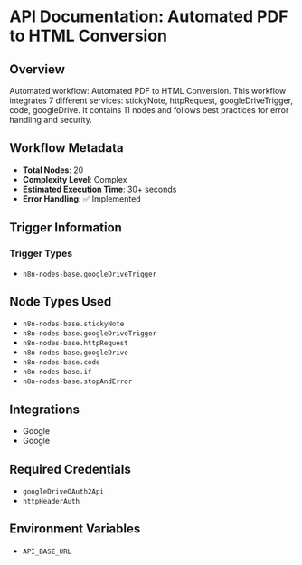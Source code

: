 # API Documentation: Automated PDF to HTML Conversion

## Overview
Automated workflow: Automated PDF to HTML Conversion. This workflow integrates 7 different services: stickyNote, httpRequest, googleDriveTrigger, code, googleDrive. It contains 11 nodes and follows best practices for error handling and security.

## Workflow Metadata
- **Total Nodes**: 20
- **Complexity Level**: Complex
- **Estimated Execution Time**: 30+ seconds
- **Error Handling**: ✅ Implemented

## Trigger Information
### Trigger Types
- `n8n-nodes-base.googleDriveTrigger`

## Node Types Used
- `n8n-nodes-base.stickyNote`
- `n8n-nodes-base.googleDriveTrigger`
- `n8n-nodes-base.httpRequest`
- `n8n-nodes-base.googleDrive`
- `n8n-nodes-base.code`
- `n8n-nodes-base.if`
- `n8n-nodes-base.stopAndError`

## Integrations
- Google
- Google

## Required Credentials
- `googleDriveOAuth2Api`
- `httpHeaderAuth`

## Environment Variables
- `API_BASE_URL`
